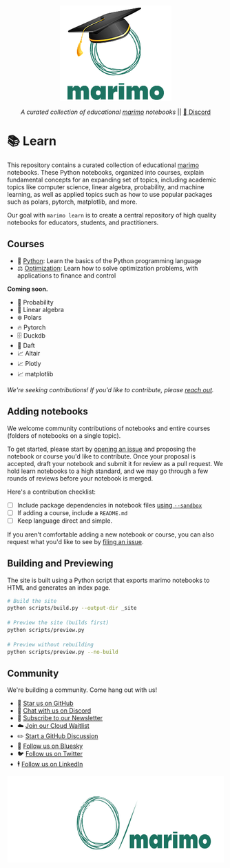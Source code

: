 <p align="center">
  <img src="/assets/marimo-learn.png">
</p>

<p align="center">
  <span><em>A curated collection of educational <a href="https://github.com/marimo-team/marimo">marimo</a> notebooks</em> || <a href="https://discord.gg/rT48v2Y9fe">💬 Discord</a></span>
</p>

# 📚 Learn

This repository contains a curated collection of educational
[marimo](https://github.com/marimo-team/marimo) notebooks. These Python notebooks,
organized into courses, explain fundamental concepts for an expanding set of
topics, including academic topics like computer science, linear algebra,
probability, and machine learning, as well as applied topics such as how to use
popular packages such as polars, pytorch, matplotlib, and more.

Our goal with `marimo learn` is to create a central repository of high quality
notebooks for educators, students, and practitioners.

## Courses

- 🐍 [Python](python/): Learn the basics of the Python programming language
- ⚖️ [Optimization](optimization/): Learn how to solve optimization problems, with applications to finance and control

**Coming soon.** 

- 🎲 Probability
- 📏 Linear algebra
- ❄️ Polars
- 🔥 Pytorch
- 🗄️ Duckdb
- 💜 Daft
- 📈 Altair
- 📈 Plotly
- 📈 matplotlib


_We're seeking contributions! If you'd like to contribute, please [reach out](https://github.com/marimo-team/learn/issues/new?template=example_request.yaml)._

## Adding notebooks

We welcome community contributions of notebooks and entire courses (folders of
notebooks on a single topic).

To get started, please start by [opening an issue](https://github.com/marimo-team/learn/issues/new?template=example_request.yaml) and proposing the notebook
or course you'd like to contribute. Once your proposal is accepted, draft
your notebook and submit it for review as a pull request. We hold learn notebooks to a high
standard, and we may go through a few rounds of reviews before your notebook
is merged.

Here's a contribution checklist:

- [ ] Include package dependencies in notebook files [using
  `--sandbox`](https://docs.marimo.io/guides/package_reproducibility/)
- [ ] If adding a course, include a `README.md`
- [ ] Keep language direct and simple.

If you aren't comfortable adding a new notebook or course, you can also request
what you'd like to see by [filing an issue](https://github.com/marimo-team/learn/issues/new?template=example_request.yaml).

## Building and Previewing

The site is built using a Python script that exports marimo notebooks to HTML and generates an index page.

```bash
# Build the site
python scripts/build.py --output-dir _site

# Preview the site (builds first)
python scripts/preview.py

# Preview without rebuilding
python scripts/preview.py --no-build
```

## Community

We're building a community. Come hang out with us!

- 🌟 [Star us on GitHub](https://github.com/marimo-team/examples)
- 💬 [Chat with us on Discord](https://discord.gg/rT48v2Y9fe)
- 📧 [Subscribe to our Newsletter](https://marimo.io/newsletter)
- ☁️ [Join our Cloud Waitlist](https://marimo.io/cloud)
- ✏️ [Start a GitHub Discussion](https://github.com/marimo-team/marimo/discussions)
- 🦋 [Follow us on Bluesky](https://bsky.app/profile/marimo.io)
- 🐦 [Follow us on Twitter](https://twitter.com/marimo_io)
- 🕴️ [Follow us on LinkedIn](https://www.linkedin.com/company/marimo-io)


<p align="right">
  <img src="https://raw.githubusercontent.com/marimo-team/marimo/main/docs/_static/marimo-logotype-horizontal.png" height="200px">
</p>
